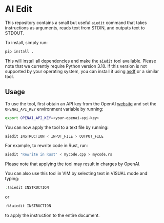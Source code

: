 # AI Edit

This repository contains a small but useful `aiedit` command that takes instructions as arguments, reads text from STDIN, and outputs text to STDOUT.

To install, simply run:
```bash
pip install .
```

This will install all dependencies and make the `aiedit` tool available. Please note that we currently require Python version 3.10. If this version is not supported by your operating system, you can install it using [asdf](https://asdf-vm.com/) or a similar tool.

## Usage
To use the tool, first obtain an API key from the OpenAI [website](https://platform.openai.com/) and set the `OPENAI_API_KEY` environment variable by running:
```bash
export OPENAI_API_KEY=<your-openai-api-key>
```

You can now apply the tool to a text file by running:
```bash
aiedit INSTRUCTION < INPUT_FILE > OUTPUT_FILE
```

For example, to rewrite code in Rust, run:
```bash
aiedit "Rewrite in Rust" < mycode.cpp > mycode.rs
```

Please note that applying the tool may result in charges by OpenAI.

You can also use this tool in VIM by selecting text in VISUAL mode and typing:
```bash
:!aiedit INSTRUCTION
```
or
```bash
:%!aiedit INSTRUCTION
```
to apply the instruction to the entire document.

